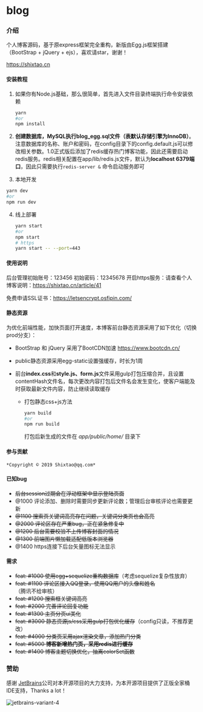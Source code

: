 # blog

### 介绍
个人博客源码，基于原express框架完全重构，新版由Egg.js框架搭建（BootStrap + jQuery + ejs），喜欢请star，谢谢！

https://shixtao.cn

#### 	安装教程

1. 如果你有Node.js基础，那么很简单，首先进入文件目录终端执行命令安装依赖

   ```bash
   yarn
   #or
   npm install
   ```

   

2. **创建数据库，MySQL执行blog_egg.sql文件（表默认存储引擎为InnoDB）**。注意数据库的名称、账户和密码，在config目录下的config.default.js可以修改相关参数。1.0正式版后添加了redis缓存热门博客功能，因此还需要启动redis服务。redis相关配置在app/lib/redis.js文件，默认为**localhost 6379端口**，因此只需要执行```redis-server &``` 命令启动服务即可

3.  本地开发

   ```bash
   yarn dev
   #or
   npm run dev
   ```


4. 线上部署

   ```bash
   yarn start
   #or
   npm start
   # https
   yarn start -- --port=443
   ```

   

#### 使用说明

  后台管理初始账号：123456  初始密码：12345678
  开启https服务：请查看个人博客说明：https://shixtao.cn/article/41

  免费申请SSL证书：https://letsencrypt.osfipin.com/  



#### 静态资源

​	为优化前端性能，加快页面打开速度，本博客前台静态资源采用了如下优化（切换prod分支）：

  + BootStrap 和 jQuery 采用了BootCDN加速 https://www.bootcdn.cn/

  + public静态资源采用egg-static设置强缓存，时长为1周

  + 前台**index.css**和**style.js、form.js**文件采用gulp打包压缩合并，且设置contentHash文件名，每次更改内容打包后文件名会发生变化，使客户端能及时获取最新文件内容，防止继续读取缓存

    + 打包静态css+js方法

      ```bash
      yarn build
      #or
      npm run build
      ```

      打包后新生成的文件在 _app/public/home/_ 目录下



#### 参与贡献

    *Copyright © 2019 Shixtao@qq.com*


#### 已知bug
+   ~~后台session过期会在浮动框架中显示登陆页面~~
+   @1000 评论添加、删除时需要同步更新评论数；管理后台审核评论也需要更新
+   ~~@1100 搜索页关键词高亮存在问题，关键词分类页也会高亮~~
+   ~~@2000 评论区存在严重bug，正在紧急修复中~~
+   ~~@1200 后台需要校验不上传博客封面的情况~~
+   ~~@1300 前端图片懒加载适配低版本浏览器~~
+   @1400 https连接下后台矢量图标无法显示



#### 需求

+ ~~feat: #1000 使用egg+sequelize重构数据库~~（考虑sequelize复杂性放弃）
+ ~~feat: #1100 评论区接入QQ登录，使用QQ用户的头像和姓名~~（腾讯不给审核）
+ ~~feat: #1200 搜索框关键词高亮~~
+ ~~feat: #2000 完善评论回复功能~~
+ ~~feat: #1300 主页分页ui美化~~
+ ~~feat: #3000 静态资源js/css采用gulp打包优化缓存~~（config只读，不推荐更改）
+ ~~feat: #4000 分类页采用ajax渲染文章，添加热门分类~~
+ ~~feat: #5000 **博客新增热门页，采用redis进行缓存**~~
+ ~~feat: #1400 博客主题切换优化，抽离colorSet函数~~

### 赞助  
  感谢 [JetBrains](https://www.jetbrains.com/?from=LittleStoney)公司对本开源项目的大力支持，为本开源项目提供了正版全家桶IDE支持，Thanks a lot！

![jetbrains-variant-4](https://note.youdao.com/yws/api/personal/file/WEBdd8cf6ced948fe5c38182858f2f6ae8c?method=download&shareKey=9e13b20d59ec1290f0d595c3745d5bf0)